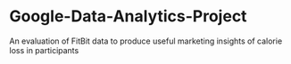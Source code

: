 # Google-Data-Analytics-Project
An evaluation of FitBit data to produce useful marketing insights of calorie loss in participants

